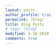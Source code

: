 ```yaml
---
layout: posts
author_profile: true
permalink: /blog/
title: Blog Posts
# tags: [blog]
modified: 3-10-2019
comments: true
---
```

